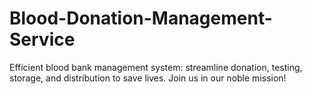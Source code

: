 # Blood-Donation-Management-Service
Efficient blood bank management system: streamline donation, testing, storage, and distribution to save lives. Join us in our noble mission!

